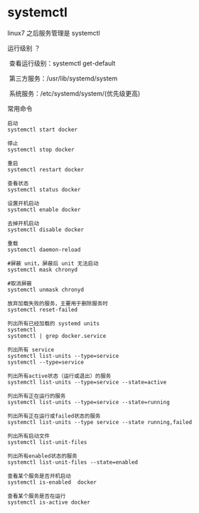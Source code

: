# systemctl

linux7 之后服务管理是 systemctl

运行级别 ？

​	查看运行级别：systemctl get-default

​    第三方服务：/usr/lib/systemd/system

​    系统服务：/etc/systemd/system/(优先级更高)

常用命令

```
启动
systemctl start docker

停止
systemctl stop docker

重启
systemctl restart docker

查看状态
systemctl status docker

设置开机启动
systemctl enable docker

去掉开机启动
systemctl disable docker

重载
systemctl daemon-reload

#屏蔽 unit，屏蔽后 unit 无法启动
systemctl mask chronyd 

#取消屏蔽
systemctl unmask chronyd 

放弃加载失败的服务，主要用于删除服务时
systemctl reset-failed

列出所有已经加载的 systemd units
systemctl
systemctl | grep docker.service

列出所有 service
systemctl list-units --type=service
systemctl --type=service

列出所有active状态（运行或退出）的服务
systemctl list-units --type=service --state=active

列出所有正在运行的服务
systemctl list-units --type=service --state=running

列出所有正在运行或failed状态的服务
systemctl list-units --type service --state running,failed

列出所有启动文件
systemctl list-unit-files

列出所有enabled状态的服务
systemctl list-unit-files --state=enabled

查看某个服务是否开机启动
systemctl is-enabled  docker

查看某个服务是否在运行
systemctl is-active docker

```

